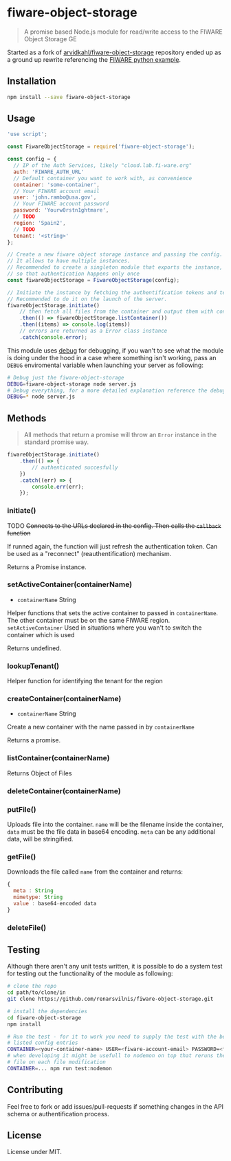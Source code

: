 # fiware-object-storage

> A promise based Node.js module for read/write access to the FIWARE Object Storage GE

Started as a fork of [arvidkahl/fiware-object-storage](https://github.com/arvidkahl/fiware-object-storage) repository ended up as a ground up rewrite referencing the [FIWARE python example](https://forge.fiware.org/plugins/mediawiki/wiki/fiware/index.php/Object_Storage_-_User_and_Programmers_Guide#Example_Python).

## Installation

``` bash
npm install --save fiware-object-storage
```

## Usage

```javascript
'use script';

const FiwareObjectStorage = require('fiware-object-storage');

const config = {
  // IP of the Auth Services, likely "cloud.lab.fi-ware.org"
  auth: 'FIWARE_AUTH_URL'
  // Default container you want to work with, as convenience
  container: 'some-container',           
  // Your FIWARE account email
  user: 'john.rambo@usa.gov',
  // Your FIWARE account password
  password: 'Yourw0rstn1ghtmare',
  // TODO
  region: 'Spain2',
  // TODO
  tenant: '<string>'
};

// Create a new fiware object storage instance and passing the config.
// It allows to have multiple instances.
// Recommended to create a singleton module that exports the instance,
// so that authentication happens only once
const fiwareObjectStorage = FiwareObjectStorage(config);

// Initiate the instance by fetching the authentification tokens and tenants.
// Recommended to do it on the launch of the server.
fiwareObjectStorage.initiate()
    // then fetch all files from the container and output them with console.log
    .then(() => fiwareObjectStorage.listContainer())
    .then((items) => console.log(items))
    // errors are returned as a Error class instance
    .catch(console.error);
```

This module uses [debug](https://www.npmjs.com/package/debug) for debugging, if you wan't to see what the module is doing under the hood in a case where something isn't working, pass an `DEBUG` enviromental variable when launching your server as following:

```bash
# Debug just the fiware-object-storage
DEBUG=fiware-object-storage node server.js
# Debug everything, for a more detailed explanation reference the debug repository
DEBUG=* node server.js
```

## Methods

> All methods that return a promise will throw an `Error` instance in the standard promise way.

```javascript
fiwareObjectStorage.initiate()
    .then(() => {
        // authenticated succesfully
    })
    .catch((err) => {
        console.err(err);
    });
```

### initiate()
TODO
~~Connects to the URLs declared in the config. Then calls the `callback` function~~

If runned again, the function will just refresh the authentication token. Can be used as a "reconnect" (reauthentification) mechanism.

Returns a Promise instance.

### setActiveContainer(containerName)
- `containerName` String

Helper functions that sets the active container to passed in `containerName`. The other container must be on the same FIWARE region. `setActiveContainer` Used in situations where you wan't to switch the container which is used

Returns undefined.

### lookupTenant()
Helper function for identifying the tenant for the region

### createContainer(containerName)
- `containerName` String

Create a new container with the name passed in by `containerName`

Returns a promise.

### listContainer(containerName)
Returns Object of Files

### deleteContainer(containerName)

### putFile()
Uploads file into the container. `name` will be the filename inside the container, `data` must be the file data in base64 encoding. `meta` can be any additional data, will be stringified.

### getFile()
Downloads the file called `name` from the container and returns:

```js 
{
  meta : String
  mimetype: String
  value : base64-encoded data
}
```

### deleteFile()

## Testing
Although there aren't any unit tests written, it is possible to do a system test for testing out the functionality of the module as following:

```bash
# clone the repo
cd path/to/clone/in
git clone https://github.com/renarsvilnis/fiware-object-storage.git

# install the dependencies
cd fiware-object-storage
npm install

# Run the test - for it to work you need to supply the test with the below
# listed config entries
CONTAINER=<your-container-name> USER=<fiware-account-email> PASSWORD=<fiware-account-password> REGION=<object-storage-region> npm run test
# when developing it might be usefull to nodemon on top that reruns the test
# file on each file modification
CONTAINER=... npm run test:nodemon
```

## Contributing

Feel free to fork or add issues/pull-requests if something changes in the API schema or authentification process.

## License

License under MIT.
